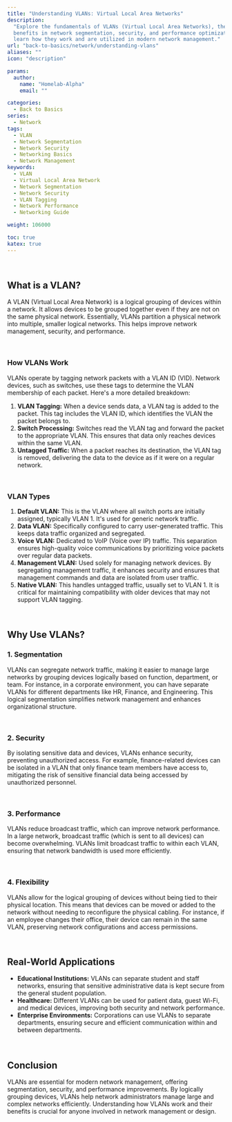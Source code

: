 ```yaml
---
title: "Understanding VLANs: Virtual Local Area Networks"
description:
  "Explore the fundamentals of VLANs (Virtual Local Area Networks), their
  benefits in network segmentation, security, and performance optimization, and
  learn how they work and are utilized in modern network management."
url: "back-to-basics/network/understanding-vlans"
aliases: ""
icon: "description"

params:
  author:
    name: "Homelab-Alpha"
    email: ""

categories:
  - Back to Basics
series:
  - Network
tags:
  - VLAN
  - Network Segmentation
  - Network Security
  - Networking Basics
  - Network Management
keywords:
  - VLAN
  - Virtual Local Area Network
  - Network Segmentation
  - Network Security
  - VLAN Tagging
  - Network Performance
  - Networking Guide

weight: 106000

toc: true
katex: true
---
```


<br />

## What is a VLAN?

A VLAN (Virtual Local Area Network) is a logical grouping of devices within a
network. It allows devices to be grouped together even if they are not on the
same physical network. Essentially, VLANs partition a physical network into
multiple, smaller logical networks. This helps improve network management,
security, and performance.

<br />

### How VLANs Work

VLANs operate by tagging network packets with a VLAN ID (VID). Network devices,
such as switches, use these tags to determine the VLAN membership of each
packet. Here's a more detailed breakdown:

1. **VLAN Tagging:** When a device sends data, a VLAN tag is added to the
   packet. This tag includes the VLAN ID, which identifies the VLAN the packet
   belongs to.
2. **Switch Processing:** Switches read the VLAN tag and forward the packet to
   the appropriate VLAN. This ensures that data only reaches devices within the
   same VLAN.
3. **Untagged Traffic:** When a packet reaches its destination, the VLAN tag is
   removed, delivering the data to the device as if it were on a regular
   network.

<br />

### VLAN Types

1. **Default VLAN:** This is the VLAN where all switch ports are initially
   assigned, typically VLAN 1. It's used for generic network traffic.
2. **Data VLAN:** Specifically configured to carry user-generated traffic. This
   keeps data traffic organized and segregated.
3. **Voice VLAN:** Dedicated to VoIP (Voice over IP) traffic. This separation
   ensures high-quality voice communications by prioritizing voice packets over
   regular data packets.
4. **Management VLAN:** Used solely for managing network devices. By segregating
   management traffic, it enhances security and ensures that management commands
   and data are isolated from user traffic.
5. **Native VLAN:** This handles untagged traffic, usually set to VLAN 1. It is
   critical for maintaining compatibility with older devices that may not
   support VLAN tagging.

<br />

## Why Use VLANs?

### 1. Segmentation

VLANs can segregate network traffic, making it easier to manage large networks
by grouping devices logically based on function, department, or team. For
instance, in a corporate environment, you can have separate VLANs for different
departments like HR, Finance, and Engineering. This logical segmentation
simplifies network management and enhances organizational structure.

<br />

### 2. Security

By isolating sensitive data and devices, VLANs enhance security, preventing
unauthorized access. For example, finance-related devices can be isolated in a
VLAN that only finance team members have access to, mitigating the risk of
sensitive financial data being accessed by unauthorized personnel.

<br />

### 3. Performance

VLANs reduce broadcast traffic, which can improve network performance. In a
large network, broadcast traffic (which is sent to all devices) can become
overwhelming. VLANs limit broadcast traffic to within each VLAN, ensuring that
network bandwidth is used more efficiently.

<br />

### 4. Flexibility

VLANs allow for the logical grouping of devices without being tied to their
physical location. This means that devices can be moved or added to the network
without needing to reconfigure the physical cabling. For instance, if an
employee changes their office, their device can remain in the same VLAN,
preserving network configurations and access permissions.

<br />

## Real-World Applications

- **Educational Institutions:** VLANs can separate student and staff networks,
  ensuring that sensitive administrative data is kept secure from the general
  student population.
- **Healthcare:** Different VLANs can be used for patient data, guest Wi-Fi, and
  medical devices, improving both security and network performance.
- **Enterprise Environments:** Corporations can use VLANs to separate
  departments, ensuring secure and efficient communication within and between
  departments.

<br />

## Conclusion

VLANs are essential for modern network management, offering segmentation,
security, and performance improvements. By logically grouping devices, VLANs
help network administrators manage large and complex networks efficiently.
Understanding how VLANs work and their benefits is crucial for anyone involved
in network management or design.

